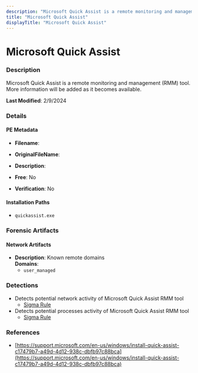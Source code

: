 ```yaml
---
description: "Microsoft Quick Assist is a remote monitoring and management (RMM) tool. More information will be added as it becomes available."
title: "Microsoft Quick Assist"
displayTitle: "Microsoft Quick Assist"
---
```




# Microsoft Quick Assist


### Description

Microsoft Quick Assist is a remote monitoring and management (RMM) tool. More information will be added as it becomes available.



**Last Modified**: 2/9/2024

### Details


#### PE Metadata
- **Filename**: 
- **OriginalFileName**: 
- **Description**: 


- **Free**: No

- **Verification**: No




#### Installation Paths
- `quickassist.exe`

### Forensic Artifacts




#### Network Artifacts
- **Description**: Known remote domains
<br/>**Domains**:
    - `user_managed`


### Detections
- Detects potential network activity of Microsoft Quick Assist RMM tool
  - [Sigma Rule](https://github.com/magicsword-io/LOLRMM/blob/main/detections/sigma/microsoft_quick_assist_network_sigma.yml)
- Detects potential processes activity of Microsoft Quick Assist RMM tool
  - [Sigma Rule](https://github.com/magicsword-io/LOLRMM/blob/main/detections/sigma/microsoft_quick_assist_processes_sigma.yml)

### References
- [https://support.microsoft.com/en-us/windows/install-quick-assist-c17479b7-a49d-4d12-938c-dbfb97c88bca](https://support.microsoft.com/en-us/windows/install-quick-assist-c17479b7-a49d-4d12-938c-dbfb97c88bca)


